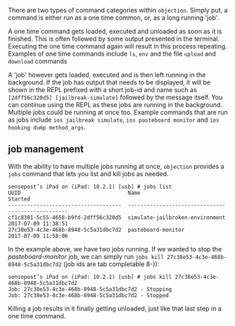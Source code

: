 There are two types of command categories within `objection`. Simply put, a command is either run as a one time common, or, as a long running 'job'.

A one time command gets loaded, executed and unloaded as soon as it is finished. This is often followed by some output presented in the terminal. Executing the one time command again will result in this process repeating. Examples of one time commands include `ls`, `env` and the file `upload` and `download` commands

A 'job' however gets loaded, executed and is then left running in the background. If the job has output that needs to be displayed, it will be shown in the REPL prefixed with a short job-id and name such as `[2dff56c320d5] [jailbreak-simulate]` followed by the message itself. You can continue using the REPL as these jobs are running in the background. Multiple jobs could be running at once too. Example commands that are run as jobs include `ios jailbreak simulate`, `ios pasteboard monitor` and `ios hooking dump method_args`.

## job management
With the ability to have multiple jobs running at once, `objection` provides a `jobs` command that lets you list and kill jobs as needed.

```
sensepost’s iPad on (iPad: 10.2.1) [usb] # jobs list
UUID                                  Name                             Started
------------------------------------  -------------------------------  -------------------
cf1c8381-5c55-4658-b9fd-2dff56c320d5  simulate-jailbroken-environment  2017-07-09 11:38:51
27c38e53-4c3e-468b-8948-5c5a31dbc7d2  pasteboard-monitor               2017-07-09 11:58:06
```

In the example above, we have two jobs running. If we wanted to stop the _pasteboard-monitor_ job, we can simply run `jobs kill 27c38e53-4c3e-468b-8948-5c5a31dbc7d2` (job ids are tab completable 8-)):

```
sensepost’s iPad on (iPad: 10.2.1) [usb] # jobs kill 27c38e53-4c3e-468b-8948-5c5a31dbc7d2
Job: 27c38e53-4c3e-468b-8948-5c5a31dbc7d2 - Stopping
Job: 27c38e53-4c3e-468b-8948-5c5a31dbc7d2 - Stopped
```

Killing a job results in it finally getting unloaded, just like that last step in a one time command.